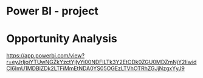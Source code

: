 # Power BI - project
# Opportunity Analysis

https://app.powerbi.com/view?r=eyJrIjoiYTUwNGZkYzctYjIyYi00NDFlLTk3Y2EtODk0ZGU0MDZmNjY2IiwidCI6ImU1MDBlZDk2LTFiMmEtNDA0YS05OGEzLTVhOTRhZGJjNzgxYyJ9
